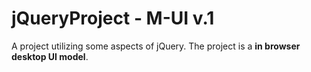 # jQueryProject - M-UI v.1

A project utilizing some aspects of jQuery.
The project is a <b>in browser desktop UI model</b>.
